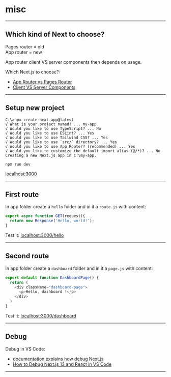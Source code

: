 # misc

---

## Which kind of Next to choose?

Pages router = old  
App router = new

App router client VS server components then depends on usage.

Which Next.js to choose?:

- [App Router vs Pages Router](https://nextjs.org/docs#:~:text=the%20Installation%20guide.-,App%20Router%20vs%20Pages%20Router,-Next.js%20has)  
- [Client VS Server Components](https://nextjs.org/docs/app/building-your-application/rendering)

---

## Setup new project

```console
C:\>npx create-next-app@latest
√ What is your project named? ... my-app
√ Would you like to use TypeScript? ... No
√ Would you like to use ESLint? ... Yes
√ Would you like to use Tailwind CSS? ... Yes
√ Would you like to use `src/` directory? ... Yes
√ Would you like to use App Router? (recommended) ... Yes
√ Would you like to customize the default import alias (@/*)? ... No
Creating a new Next.js app in C:\my-app.
```

```console
npm run dev
```

[localhost:3000]( http://localhost:3000)

---

## First route

In app folder create a `hello` folder and in it a `route.js` with content:

```js
export async function GET(request){
  return new Response('Hello, world!');
}
```

Test it: [localhost:3000/hello](http://localhost:3000/hello)

---

## Second route

In app folder create a `dashboard` folder and in it a `page.js` with content:

```js
export default function DashboardPage() {
  return (
    <div className="dashboard-page">
      <p>Hello, dashboard !</p>
    </div>
  )
}
```

Test it: [localhost:3000/dashboard](http://localhost:3000/dashboard)

---

## Debug

Debug in VS Code:

- [documentation explains how debug Next.js](https://nextjs.org/docs/pages/building-your-application/configuring/debugging)  
- [How to Debug Next.js 13 and React in VS Code](https://www.youtube.com/watch?v=bqk3Rnsr5gU)

---
